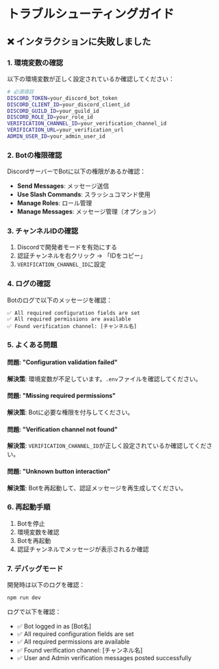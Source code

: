 # トラブルシューティングガイド

## ❌ インタラクションに失敗しました

### 1. 環境変数の確認

以下の環境変数が正しく設定されているか確認してください：

```bash
# 必須項目
DISCORD_TOKEN=your_discord_bot_token
DISCORD_CLIENT_ID=your_discord_client_id
DISCORD_GUILD_ID=your_guild_id
DISCORD_ROLE_ID=your_role_id
VERIFICATION_CHANNEL_ID=your_verification_channel_id
VERIFICATION_URL=your_verification_url
ADMIN_USER_ID=your_admin_user_id
```

### 2. Botの権限確認

DiscordサーバーでBotに以下の権限があるか確認：

- **Send Messages**: メッセージ送信
- **Use Slash Commands**: スラッシュコマンド使用
- **Manage Roles**: ロール管理
- **Manage Messages**: メッセージ管理（オプション）

### 3. チャンネルIDの確認

1. Discordで開発者モードを有効にする
2. 認証チャンネルを右クリック → 「IDをコピー」
3. `VERIFICATION_CHANNEL_ID`に設定

### 4. ログの確認

Botのログで以下のメッセージを確認：

```
✅ All required configuration fields are set
✅ All required permissions are available
✅ Found verification channel: [チャンネル名]
```

### 5. よくある問題

#### 問題: "Configuration validation failed"
**解決策**: 環境変数が不足しています。`.env`ファイルを確認してください。

#### 問題: "Missing required permissions"
**解決策**: Botに必要な権限を付与してください。

#### 問題: "Verification channel not found"
**解決策**: `VERIFICATION_CHANNEL_ID`が正しく設定されているか確認してください。

#### 問題: "Unknown button interaction"
**解決策**: Botを再起動して、認証メッセージを再生成してください。

### 6. 再起動手順

1. Botを停止
2. 環境変数を確認
3. Botを再起動
4. 認証チャンネルでメッセージが表示されるか確認

### 7. デバッグモード

開発時は以下のログを確認：

```bash
npm run dev
```

ログで以下を確認：
- ✅ Bot logged in as [Bot名]
- ✅ All required configuration fields are set
- ✅ All required permissions are available
- ✅ Found verification channel: [チャンネル名]
- ✅ User and Admin verification messages posted successfully 